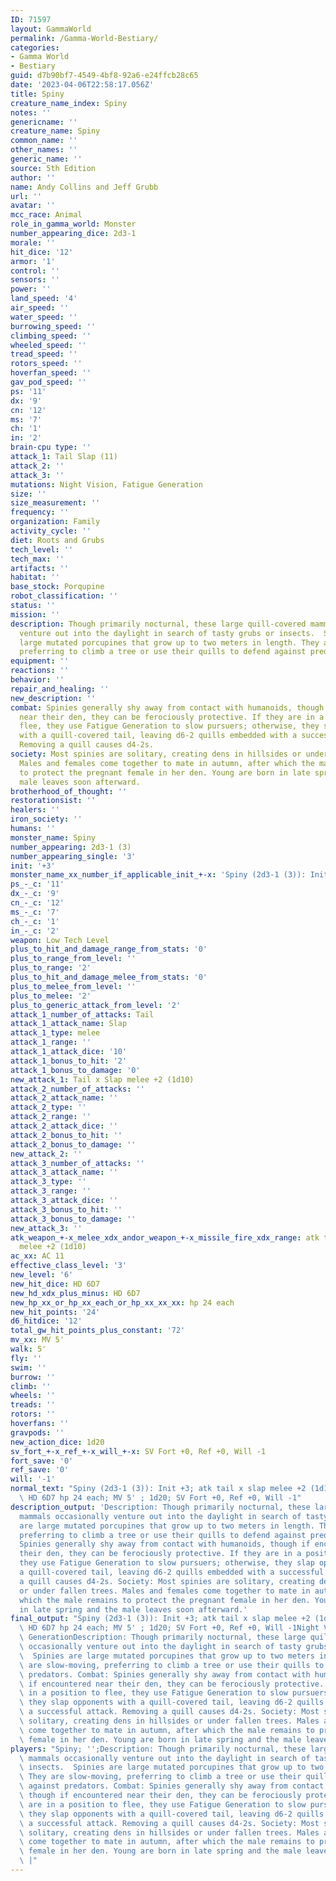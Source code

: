 ```yaml
---
ID: 71597
layout: GammaWorld
permalink: /Gamma-World-Bestiary/
categories:
- Gamma World
- Bestiary
guid: d7b90bf7-4549-4bf8-92a6-e24ffcb28c65
date: '2023-04-06T22:58:17.056Z'
title: Spiny
creature_name_index: Spiny
notes: ''
genericname: ''
creature_name: Spiny
common_name: ''
other_names: ''
generic_name: ''
source: 5th Edition
author: ''
name: Andy Collins and Jeff Grubb
url: ''
avatar: ''
mcc_race: Animal
role_in_gamma_world: Monster
number_appearing_dice: 2d3-1
morale: ''
hit_dice: '12'
armor: '1'
control: ''
sensors: ''
power: ''
land_speed: '4'
air_speed: ''
water_speed: ''
burrowing_speed: ''
climbing_speed: ''
wheeled_speed: ''
tread_speed: ''
rotors_speed: ''
hoverfan_speed: ''
gav_pod_speed: ''
ps: '11'
dx: '9'
cn: '12'
ms: '7'
ch: '1'
in: '2'
brain-cpu type: ''
attack_1: Tail Slap (11)
attack_2: ''
attack_3: ''
mutations: Night Vision, Fatigue Generation
size: ''
size_measurement: ''
frequency: ''
organization: Family
activity_cycle: ''
diet: Roots and Grubs
tech_level: ''
tech_max: ''
artifacts: ''
habitat: ''
base_stock: Porqupine
robot_classification: ''
status: ''
mission: ''
description: Though primarily nocturnal, these large quill-covered mammals occasionally
  venture out into the daylight in search of tasty grubs or insects.  Spinies are
  large mutated porcupines that grow up to two meters in length. They are slow-moving,
  preferring to climb a tree or use their quills to defend against predators.
equipment: ''
reactions: ''
behavior: ''
repair_and_healing: ''
new_description: ''
combat: Spinies generally shy away from contact with humanoids, though if encountered
  near their den, they can be ferociously protective. If they are in a position to
  flee, they use Fatigue Generation to slow pursuers; otherwise, they slap opponents
  with a quill-covered tail, leaving d6-2 quills embedded with a successful attack.
  Removing a quill causes d4-2s.
society: Most spinies are solitary, creating dens in hillsides or under fallen trees.
  Males and females come together to mate in autumn, after which the male remains
  to protect the pregnant female in her den. Young are born in late spring and the
  male leaves soon afterward.
brotherhood_of_thought: ''
restorationsist: ''
healers: ''
iron_society: ''
humans: ''
monster_name: Spiny
number_appearing: 2d3-1 (3)
number_appearing_single: '3'
init: '+3'
monster_name_xx_number_if_applicable_init_+-x: 'Spiny (2d3-1 (3)): Init +3'
ps_-_c: '11'
dx_-_c: '9'
cn_-_c: '12'
ms_-_c: '7'
ch_-_c: '1'
in_-_c: '2'
weapon: Low Tech Level
plus_to_hit_and_damage_range_from_stats: '0'
plus_to_range_from_level: ''
plus_to_range: '2'
plus_to_hit_and_damage_melee_from_stats: '0'
plus_to_melee_from_level: ''
plus_to_melee: '2'
plus_to_generic_attack_from_level: '2'
attack_1_number_of_attacks: Tail
attack_1_attack_name: Slap
attack_1_type: melee
attack_1_range: ''
attack_1_attack_dice: '10'
attack_1_bonus_to_hit: '2'
attack_1_bonus_to_damage: '0'
new_attack_1: Tail x Slap melee +2 (1d10)
attack_2_number_of_attacks: ''
attack_2_attack_name: ''
attack_2_type: ''
attack_2_range: ''
attack_2_attack_dice: ''
attack_2_bonus_to_hit: ''
attack_2_bonus_to_damage: ''
new_attack_2: ''
attack_3_number_of_attacks: ''
attack_3_attack_name: ''
attack_3_type: ''
attack_3_range: ''
attack_3_attack_dice: ''
attack_3_bonus_to_hit: ''
attack_3_bonus_to_damage: ''
new_attack_3: ''
atk_weapon_+-x_melee_xdx_andor_weapon_+-x_missile_fire_xdx_range: atk tail x slap
  melee +2 (1d10)
ac_xx: AC 11
effective_class_level: '3'
new_level: '6'
new_hit_dice: HD 6D7
new_hd_xdx_plus_minus: HD 6D7
new_hp_xx_or_hp_xx_each_or_hp_xx_xx_xx: hp 24 each
new_hit_points: '24'
d6_hitdice: '12'
total_gw_hit_points_plus_constant: '72'
mv_xx: MV 5'
walk: 5'
fly: ''
swim: ''
burrow: ''
climb: ''
wheels: ''
treads: ''
rotors: ''
hoverfans: ''
gravpods: ''
new_action_dice: 1d20
sv_fort_+-x_ref_+-x_will_+-x: SV Fort +0, Ref +0, Will -1
fort_save: '0'
ref_save: '0'
will: '-1'
normal_text: "Spiny (2d3-1 (3)): Init +3; atk tail x slap melee +2 (1d10); AC 11;\
  \ HD 6D7 hp 24 each; MV 5' ; 1d20; SV Fort +0, Ref +0, Will -1"
description_output: 'Description: Though primarily nocturnal, these large quill-covered
  mammals occasionally venture out into the daylight in search of tasty grubs or insects.  Spinies
  are large mutated porcupines that grow up to two meters in length. They are slow-moving,
  preferring to climb a tree or use their quills to defend against predators. Combat:
  Spinies generally shy away from contact with humanoids, though if encountered near
  their den, they can be ferociously protective. If they are in a position to flee,
  they use Fatigue Generation to slow pursuers; otherwise, they slap opponents with
  a quill-covered tail, leaving d6-2 quills embedded with a successful attack. Removing
  a quill causes d4-2s. Society: Most spinies are solitary, creating dens in hillsides
  or under fallen trees. Males and females come together to mate in autumn, after
  which the male remains to protect the pregnant female in her den. Young are born
  in late spring and the male leaves soon afterward.'
final_output: "Spiny (2d3-1 (3)): Init +3; atk tail x slap melee +2 (1d10); AC 11;\
  \ HD 6D7 hp 24 each; MV 5' ; 1d20; SV Fort +0, Ref +0, Will -1Night Vision, Fatigue\
  \ GenerationDescription: Though primarily nocturnal, these large quill-covered mammals\
  \ occasionally venture out into the daylight in search of tasty grubs or insects.\
  \  Spinies are large mutated porcupines that grow up to two meters in length. They\
  \ are slow-moving, preferring to climb a tree or use their quills to defend against\
  \ predators. Combat: Spinies generally shy away from contact with humanoids, though\
  \ if encountered near their den, they can be ferociously protective. If they are\
  \ in a position to flee, they use Fatigue Generation to slow pursuers; otherwise,\
  \ they slap opponents with a quill-covered tail, leaving d6-2 quills embedded with\
  \ a successful attack. Removing a quill causes d4-2s. Society: Most spinies are\
  \ solitary, creating dens in hillsides or under fallen trees. Males and females\
  \ come together to mate in autumn, after which the male remains to protect the pregnant\
  \ female in her den. Young are born in late spring and the male leaves soon afterward."
players: "Spiny; '';Description: Though primarily nocturnal, these large quill-covered\
  \ mammals occasionally venture out into the daylight in search of tasty grubs or\
  \ insects.  Spinies are large mutated porcupines that grow up to two meters in length.\
  \ They are slow-moving, preferring to climb a tree or use their quills to defend\
  \ against predators. Combat: Spinies generally shy away from contact with humanoids,\
  \ though if encountered near their den, they can be ferociously protective. If they\
  \ are in a position to flee, they use Fatigue Generation to slow pursuers; otherwise,\
  \ they slap opponents with a quill-covered tail, leaving d6-2 quills embedded with\
  \ a successful attack. Removing a quill causes d4-2s. Society: Most spinies are\
  \ solitary, creating dens in hillsides or under fallen trees. Males and females\
  \ come together to mate in autumn, after which the male remains to protect the pregnant\
  \ female in her den. Young are born in late spring and the male leaves soon afterward.\
  \ |"
---
```

</br>